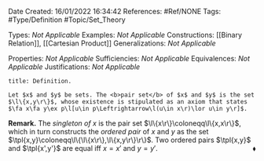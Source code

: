 <div class="topSpace"></div>

Date Created: 16/01/2022 16:34:42
References: #Ref/NONE
Tags: #Type/Definition #Topic/Set_Theory

Types: <i>Not Applicable</i>
Examples: <i>Not Applicable</i>
Constructions: [[Binary Relation]], [[Cartesian Product]]
Generalizations: <i>Not Applicable</i>

Properties: <i>Not Applicable</i>
Sufficiencies: <i>Not Applicable</i>
Equivalences: <i>Not Applicable</i>
Justifications: <i>Not Applicable</i>

``` ad-Definition
title: Definition.

Let $x$ and $y$ be sets. The <b>pair set</b> of $x$ and $y$ is the set $\l\{x,y\r\}$, whose existence is stipulated as an axiom that states $\fa x\fa y\ex p\l[u\in p\Leftrightarrow\l(u\in x\r)\lor u\in y\r]$.

```

<b>Remark.</b> The <i>singleton of $x$</i> is the pair set $\l\{x\r\}\coloneqq\l\{x,x\r\}$, which in turn constructs the <i>ordered pair</i> of $x$ and $y$ as the set $\tpl{x,y}\coloneqq\l\{\l\{x\r\},\l\{x,y\r\}\r\}$. Two ordered pairs $\tpl{x,y}$ and $\tpl{x',y'}$ are equal iff $x=x'$ and $y=y'$.<span style="float:right;">$\blacklozenge$</span>
